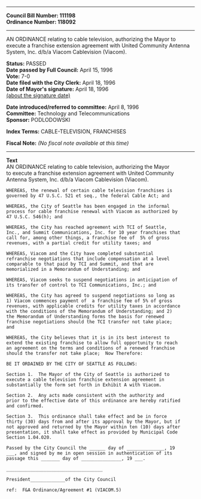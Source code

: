 * * * * *  
  
**Council Bill Number: [](#h0)[](#h2)111198**   
**Ordinance Number: 118092**  
  
* * * * *  
  
AN ORDINANCE relating to cable television, authorizing the Mayor to execute a franchise extension agreement with United Community Antenna System, Inc. d/b/a Viacom Cablevision (Viacom).  
  
**Status:** PASSED   
**Date passed by Full Council:** April 15, 1996   
**Vote:** 7-0   
**Date filed with the City Clerk:** April 18, 1996   
**Date of Mayor's signature:** April 18, 1996   
[(about the signature date)](/~public/approvaldate.htm)   
  
  
**Date introduced/referred to committee:** April 8, 1996   
**Committee:** Technology and Telecommunications   
**Sponsor:** PODLODOWSKI   
  
**Index Terms:** CABLE-TELEVISION, FRANCHISES  
  
**Fiscal Note:** *(No fiscal note available at this time)*  
  
* * * * *  
  
**Text**  
    AN ORDINANCE relating to cable television, authorizing the Mayor  
    to execute a franchise extension agreement with United Community  
    Antenna System, Inc. d/b/a Viacom Cablevision (Viacom).  
  
    WHEREAS, the renewal of certain cable television franchises is  
    governed by 47 U.S.C. 521 et seq., the federal Cable Act; and  
  
    WHEREAS, the City of Seattle has been engaged in the informal  
    process for cable franchise renewal with Viacom as authorized by  
    47 U.S.C. 546(h); and  
  
    WHEREAS, the City has reached agreement with TCI of Seattle,  
    Inc., and Summit Communications, Inc. for 10 year franchises that  
    call for, among other things, a franchise fee of  5% of gross  
    revenues, with a partial credit for utility taxes; and  
  
    WHEREAS, Viacom and the City have completed substantial  
    refranchise negotiations that include compensation at a level  
    comparable to that paid by TCI and Summit, and that are  
    memorialized in a Memorandum of Understanding; and  
  
    WHEREAS, Viacom seeks to suspend negotiations in anticipation of  
    its transfer of control to TCI Communications, Inc.; and  
  
    WHEREAS, the City has agreed to suspend negotiations so long as  
    1) Viacom commences payment of  a franchise fee of 5% of gross  
    revenues, with applicable credits for utility taxes in accordance  
    with the conditions of the Memorandum of Understanding; and 2)  
    the Memorandum of Understanding forms the basis for renewed  
    franchise negotiations should the TCI transfer not take place;  
    and  
  
    WHEREAS, the City believes that it is in its best interest to  
    extend the existing franchise to allow full opportunity to reach  
    an agreement on the terms and conditions of a renewed franchise  
    should the transfer not take place;  Now Therefore:  
  
    BE IT ORDAINED BY THE CITY OF SEATTLE AS FOLLOWS:  
  
    Section 1.  The Mayor of the City of Seattle is authorized to  
    execute a cable television franchise extension agreement in  
    substantially the form set forth in Exhibit A with Viacom.  
  
    Section 2.  Any acts made consistent with the authority and  
    prior to the effective date of this ordinance are hereby ratified  
    and confirmed.  
  
    Section 3.  This ordinance shall take effect and be in force  
    thirty (30) days from and after its approval by the Mayor, but if  
    not approved and returned by the Mayor within ten (10) days after  
    presentation, it shall take effect as provided by Municipal Code  
    Section 1.04.020.  
  
    Passed by the City Council the ______ day of ______________, 19  
    ___, and signed by me in open session in authentication of its  
    passage this _______ day of _______________, 19 ___.  
  
    ____________________________________  
  
    President_____________of the City Council  
  
    ref:  F&A Ordinance/Agreement #1 (VIACOM.5)  
